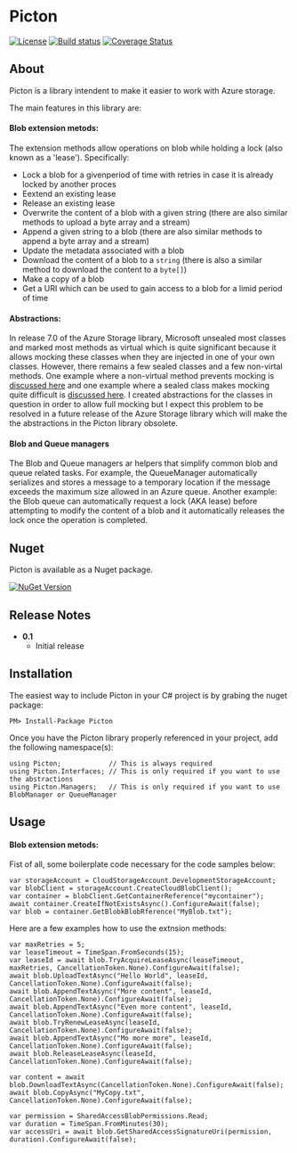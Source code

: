 # Picton

[![License](https://img.shields.io/badge/license-MIT-blue.svg)](http://jericho.mit-license.org/)
[![Build status](https://ci.appveyor.com/api/projects/status/9guqjro396ytudv3?svg=true)](https://ci.appveyor.com/project/Jericho/picton)
[![Coverage Status](https://coveralls.io/repos/github/Jericho/Picton/badge.svg?branch=master)](https://coveralls.io/github/Jericho/Picton?branch=master)

## About

Picton is a library intendent to make it easier to work with Azure storage. 

The main features in this library are:

#### Blob extension metods:
The extension methods allow operations on blob while holding a lock (also known as a 'lease'). Specifically:

- Lock a blob for a givenperiod of time with retries in case it is already locked by another proces
- Eextend an existing lease
- Release an existing lease
- Overwrite the content of a blob with a given string (there are also similar methods to upload a byte array and a stream)
- Append a given string to a blob (there are also similar methods to append a byte array and a stream)
- Update the metadata associated with a blob
- Download the content of a blob to a `string` (there is also a similar method to download the content to a `byte[]`)
- Make a copy of a blob
- Get a URI which can be used to gain access to a blob for a limid period of time


#### Abstractions:
In release 7.0 of the Azure Storage library, Microsoft unsealed most classes and marked most methods as virtual which is quite significant because it allows mocking these classes when they are injected in one of your own classes. 
However, there remains a few sealed classes and a few non-virtal methods. One example where a non-virtual method prevents mocking is [discussed here](https://github.com/Azure/azure-storage-net/issues/318) and one example where a sealed class makes mocking quite difficult is [discussed here](https://github.com/Azure/azure-storage-net/issues/335).
I created abstractions for the classes in question in order to allow full mocking but I expect this problem to be resolved in a future release of the Azure Storage library which will make the the abstractions in the Picton library obsolete.

#### Blob and Queue managers
The Blob and Queue managers ar helpers that simplify common blob and queue related tasks. 
For example, the QueueManager automatically serializes and stores a message to a temporary location if the message exceeds the maximum size allowed in an Azure queue.
Another example: the Blob queue can automatically request a lock (AKA lease) before attempting to modify the content of a blob and it automatically releases the lock once the operation is completed.

## Nuget

Picton is available as a Nuget package.

[![NuGet Version](http://img.shields.io/nuget/v/Picton.svg)](https://www.nuget.org/packages/Picton/)


## Release Notes

+ **0.1**
	- Initial release


## Installation

The easiest way to include Picton in your C# project is by grabing the nuget package:

```
PM> Install-Package Picton
```

Once you have the Picton library properly referenced in your project, add the following namespace(s):

```
using Picton;            // This is always required
using Picton.Interfaces; // This is only required if you want to use the abstractions
using Picton.Managers;   // This is only required if you want to use BlobManager or QueueManager
```

## Usage


#### Blob extension metods:
Fist of all, some boilerplate code necessary for the code samples below:

```
var storageAccount = CloudStorageAccount.DevelopmentStorageAccount;
var blobClient = storageAccount.CreateCloudBlobClient();
var container = blobClient.GetContainerReference("mycontainer");
await container.CreateIfNotExistsAsync().ConfigureAwait(false);
var blob = container.GetBlobkBlobRference("MyBlob.txt");
```

Here are a few examples how to use the extnsion methods:
```
var maxRetries = 5;
var leaseTimeout = TimeSpan.FromSeconds(15);
var leaseId = await blob.TryAcquireLeaseAsync(leaseTimeout, maxRetries, CancellationToken.None).ConfigureAwait(false);
await blob.UploadTextAsync("Hello World", leaseId, CancellationToken.None).ConfigureAwait(false);
await blob.AppendTextAsync("More content", leaseId, CancellationToken.None).ConfigureAwait(false);
await blob.AppendTextAsync("Even more content", leaseId, CancellationToken.None).ConfigureAwait(false);
await blob.TryRenewLeaseAsync(leaseId, CancellationToken.None).ConfigureAwait(false);
await blob.AppendTextAsync("Mo more more", leaseId, CancellationToken.None).ConfigureAwait(false);
await blob.ReleaseLeaseAsync(leaseId, CancellationToken.None).ConfigureAwait(false);

var content = await blob.DownloadTextAsync(CancellationToken.None).ConfigureAwait(false);
await blob.CopyAsync("MyCopy.txt", CancellationToken.None).ConfigureAwait(false);

var permission = SharedAccessBlobPermissions.Read;
var duration = TimeSpan.FromMinutes(30);
var accessUri = await blob.GetSharedAccessSignatureUri(permission, duration).ConfigureAwait(false);
```
